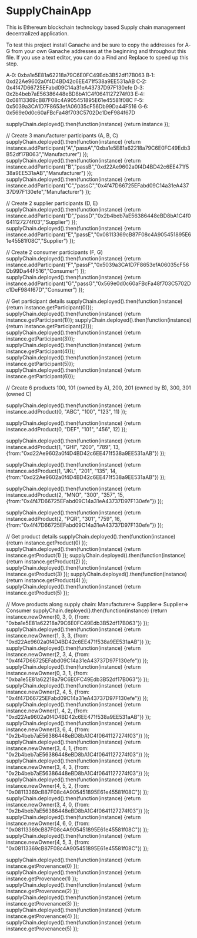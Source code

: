 # SupplyChainApp
This is Ethereum blockchain technology based Supply chain management decentralized application.

To test this project install Ganache and be sure to copy the addresses for A‐G from your own Ganache addresses at the beginning and throughout this file.
If you use a text editor, you can do a Find and Replace to speed up this step.

A‐0: 0xba1e5E81a62218a79C6E0FC49Edb3B52df17B063
B‐1: 0xd22Ae9602a0f4D4BD42c6EE471f538a9EE531aAB
C‐2: 0x4f47D66725EFabd09C14a31eA43737D97F130efe
D‐3: 0x2b4beb7aE56386448eBD8bA1C4f0641127274f03
E‐4: 0x08113369cB87F08c4A905451895E61e45581f08C
F‐5: 0x5039a3CA1D7F8653efA06035cF56Db99Da44F516
G‐6: 0x569e0d0c60aFBcFa48f703C5702Dc1DeF984f67D

supplyChain.deployed().then(function(instance) {return instance });

// Create 3 manufacturer participants (A, B, C)
supplyChain.deployed().then(function(instance) {return instance.addParticipant("A","passA","0xba1e5E81a62218a79C6E0FC49Edb3B52df17B063","Manufacturer") });
supplyChain.deployed().then(function(instance) {return instance.addParticipant("B","passB","0xd22Ae9602a0f4D4BD42c6EE471f538a9EE531aAB","Manufacturer") });
supplyChain.deployed().then(function(instance) {return instance.addParticipant("C","passC","0x4f47D66725EFabd09C14a31eA43737D97F130efe","Manufacturer") });

// Create 2 supplier participants (D, E)
supplyChain.deployed().then(function(instance) {return instance.addParticipant("D","passD","0x2b4beb7aE56386448eBD8bA1C4f0641127274f03","Supplier") });
supplyChain.deployed().then(function(instance) {return instance.addParticipant("E","passE","0x08113369cB87F08c4A905451895E61e45581f08C","Supplier") });

// Create 2 consumer participants (F, G)
supplyChain.deployed().then(function(instance) {return instance.addParticipant("F","passF","0x5039a3CA1D7F8653efA06035cF56Db99Da44F516","Consumer") });
supplyChain.deployed().then(function(instance) {return instance.addParticipant("G","passG","0x569e0d0c60aFBcFa48f703C5702Dc1DeF984f67D","Consumer") });

// Get participant details
supplyChain.deployed().then(function(instance) {return instance.getParticipant(0)});
supplyChain.deployed().then(function(instance) {return instance.getParticipant(1)});
supplyChain.deployed().then(function(instance) {return instance.getParticipant(2)});
supplyChain.deployed().then(function(instance) {return instance.getParticipant(3)});
supplyChain.deployed().then(function(instance) {return instance.getParticipant(4)});
supplyChain.deployed().then(function(instance) {return instance.getParticipant(5)});
supplyChain.deployed().then(function(instance) {return instance.getParticipant(6)});


// Create 6 products 100, 101 (owned by A), 200, 201 (owned by B), 300, 301 (owned C)

supplyChain.deployed().then(function(instance) {return instance.addProduct(0, "ABC", "100", "123", 11) });

supplyChain.deployed().then(function(instance) {return instance.addProduct(0, "DEF", "101", "456", 12) });

supplyChain.deployed().then(function(instance) {return instance.addProduct(1, "GHI", "200", "789", 13, {from:"0xd22Ae9602a0f4D4BD42c6EE471f538a9EE531aAB"}) });

supplyChain.deployed().then(function(instance) {return instance.addProduct(1, "JKL", "201", "135", 14, {from:"0xd22Ae9602a0f4D4BD42c6EE471f538a9EE531aAB"}) });

supplyChain.deployed().then(function(instance) {return instance.addProduct(2, "MNO", "300", "357", 15, {from:"0x4f47D66725EFabd09C14a31eA43737D97F130efe"}) });

supplyChain.deployed().then(function(instance) {return instance.addProduct(2, "PQR", "301", "759", 16, {from:"0x4f47D66725EFabd09C14a31eA43737D97F130efe"}) });


// Get product details
supplyChain.deployed().then(function(instance) {return instance.getProduct(0) });
supplyChain.deployed().then(function(instance) {return instance.getProduct(1) });
supplyChain.deployed().then(function(instance) {return instance.getProduct(2) });
supplyChain.deployed().then(function(instance) {return instance.getProduct(3) });
supplyChain.deployed().then(function(instance) {return instance.getProduct(4) });
supplyChain.deployed().then(function(instance) {return instance.getProduct(5) });

// Move products along supply chain: Manufacturer=> Supplier=> Supplier=> Consumer
supplyChain.deployed().then(function(instance) {return instance.newOwner(0, 3, 0, {from: "0xba1e5E81a62218a79C6E0FC49Edb3B52df17B063"}) });
supplyChain.deployed().then(function(instance) {return instance.newOwner(1, 3, 3, {from: "0xd22Ae9602a0f4D4BD42c6EE471f538a9EE531aAB"}) });
supplyChain.deployed().then(function(instance) {return instance.newOwner(2, 3, 4, {from: "0x4f47D66725EFabd09C14a31eA43737D97F130efe"}) });
supplyChain.deployed().then(function(instance) {return instance.newOwner(0, 3, 1, {from: "0xba1e5E81a62218a79C6E0FC49Edb3B52df17B063"}) });
supplyChain.deployed().then(function(instance) {return instance.newOwner(2, 4, 5, {from: "0x4f47D66725EFabd09C14a31eA43737D97F130efe"}) });
supplyChain.deployed().then(function(instance) {return instance.newOwner(1, 4, 2, {from: "0xd22Ae9602a0f4D4BD42c6EE471f538a9EE531aAB"}) });
supplyChain.deployed().then(function(instance) {return instance.newOwner(3, 6, 4, {from: "0x2b4beb7aE56386448eBD8bA1C4f0641127274f03"}) });
supplyChain.deployed().then(function(instance) {return instance.newOwner(3, 4, 1, {from: "0x2b4beb7aE56386448eBD8bA1C4f0641127274f03"}) });
supplyChain.deployed().then(function(instance) {return instance.newOwner(3, 4, 3, {from: "0x2b4beb7aE56386448eBD8bA1C4f0641127274f03"}) });
supplyChain.deployed().then(function(instance) {return instance.newOwner(4, 5, 2, {from: "0x08113369cB87F08c4A905451895E61e45581f08C"}) });
supplyChain.deployed().then(function(instance) {return instance.newOwner(3, 4, 0, {from: "0x2b4beb7aE56386448eBD8bA1C4f0641127274f03"}) });
supplyChain.deployed().then(function(instance) {return instance.newOwner(4, 6, 0, {from: "0x08113369cB87F08c4A905451895E61e45581f08C"}) });
supplyChain.deployed().then(function(instance) {return instance.newOwner(4, 5, 3, {from: "0x08113369cB87F08c4A905451895E61e45581f08C"}) });

supplyChain.deployed().then(function(instance) {return instance.getProvenance(0) });
supplyChain.deployed().then(function(instance) {return instance.getProvenance(1) });
supplyChain.deployed().then(function(instance) {return instance.getProvenance(2) });
supplyChain.deployed().then(function(instance) {return instance.getProvenance(3) });
supplyChain.deployed().then(function(instance) {return instance.getProvenance(4) });
supplyChain.deployed().then(function(instance) {return instance.getProvenance(5) });
